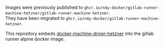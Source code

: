 Images were previously published to `ghcr.io/n4y-docker/gitlab-runner-machine-hetzner/gitlab-runner-machine-hetzner`.  
They have been migrated to `ghcr.io/n4y-docker/gitlab-runner-machine-hetzner`.

This repository embeds [docker-machine-driver-hetzner](https://github.com/JonasProgrammer/docker-machine-driver-hetzner) into the gitlab runner alpine docker image.
